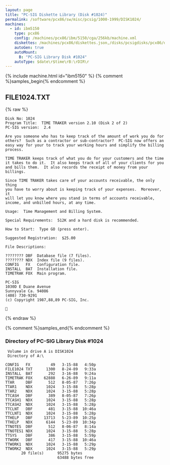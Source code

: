 ```yaml
---
layout: page
title: "PC-SIG Diskette Library (Disk #1024)"
permalink: /software/pcx86/sw/misc/pcsig/1000-1999/DISK1024/
machines:
  - id: ibm5150
    type: pcx86
    config: /machines/pcx86/ibm/5150/cga/256kb/machine.xml
    diskettes: /machines/pcx86/diskettes.json,/disks/pcsigdisks/pcx86/diskettes.json
    autoGen: true
    autoMount:
      B: "PC-SIG Library Disk #1024"
    autoType: $date\r$time\rB:\rDIR\r
---
```


{% include machine.html id="ibm5150" %}
{% comment %}samples_begin{% endcomment %}

## FILE1024.TXT

{% raw %}
```
Disk No: 1024
Program Title:  TIME TRAKER version 2.10 (Disk 2 of 2)
PC-SIG version:  2.4

Are you someone who has to keep track of the amount of work you do for
others?  Such as a contractor or sub-contractor?  PC-SIG now offers an
easy way for your to track your working hours and simplify the billing
process.

TIME TRAKER keeps track of what you do for your customers and the time
it takes to do it.  It also keeps track of all of your clients for you
and bills them.  It also records the receipt of money from your
billings.

Since TIME TRAKER takes care of your accounts receivable, the only thing
you have to worry about is keeping track of your expenses.  Moreover, it
will let you know where you stand in terms of accounts receivable,
income, and unbilled hours, at any time.

Usage:  Time Management and Billing System.

Special Requirements:  512K and a hard disk is recommended.

How to Start:  Type GO (press enter).

Suggested Registration:  $25.00

File Descriptions:

???????? DBF  Database file (7 files).
???????? NDX  Index file (9 files).
CONFIG   FX   Configuration file.
INSTALL  BAT  Installation file.
TIMETRAK FOX  Main program.

PC-SIG
1030D E Duane Avenue
Sunnyvale Ca. 94086
(408) 730-9291
(c) Copyright 1987,88,89 PC-SIG, Inc.


```
{% endraw %}

{% comment %}samples_end{% endcomment %}

### Directory of PC-SIG Library Disk #1024

     Volume in drive A is DISK1024
     Directory of A:\

    CONFIG   FX         49   3-15-88   4:50p
    FILE1024 TXT      1300   8-24-89   9:33a
    INSTALL  BAT       292   3-16-88   9:24a
    TIMETRAK FOX     62888   6-26-89   9:11a
    TTAR     DBF       512   8-05-87   7:26p
    TTAR1    NDX      1024   3-15-88   5:28p
    TTAR2    NDX      1024   3-15-88   5:28p
    TTCASH   DBF       389   8-05-87   7:26p
    TTCASH1  NDX      1024   3-15-88   5:28p
    TTCASH2  NDX      1024   3-15-88   5:28p
    TTCLNT   DBF       481   3-15-88  10:46a
    TTCLNT1  NDX      1024   3-15-88   5:28p
    TTHELP   DBF     13713   5-23-89  10:25p
    TTHELP   NDX      6144   5-23-89  10:34p
    TTNOTES  DBF       512   8-06-87   8:14a
    TTNOTES1 NDX      1024   3-15-88   5:28p
    TTSYS    DBF       386   3-15-88   5:59p
    TTWORK   DBF       417   3-15-88  10:46a
    TTWORK1  NDX      1024   3-15-88   5:29p
    TTWORK2  NDX      1024   3-15-88   5:29p
           20 file(s)      95275 bytes
                           63488 bytes free
